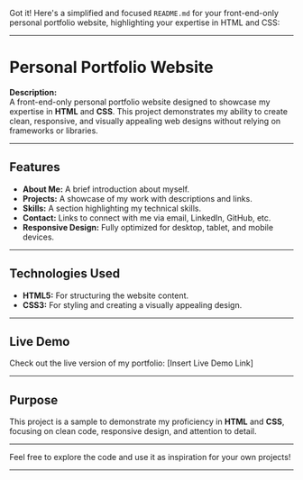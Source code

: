 Got it! Here's a simplified and focused `README.md` for your front-end-only personal portfolio website, highlighting your expertise in HTML and CSS:

---

# Personal Portfolio Website  

**Description:**  
A front-end-only personal portfolio website designed to showcase my expertise in **HTML** and **CSS**. This project demonstrates my ability to create clean, responsive, and visually appealing web designs without relying on frameworks or libraries.  

---

## Features  
- **About Me:** A brief introduction about myself.  
- **Projects:** A showcase of my work with descriptions and links.  
- **Skills:** A section highlighting my technical skills.  
- **Contact:** Links to connect with me via email, LinkedIn, GitHub, etc.  
- **Responsive Design:** Fully optimized for desktop, tablet, and mobile devices.  

---

## Technologies Used  
- **HTML5:** For structuring the website content.  
- **CSS3:** For styling and creating a visually appealing design.  

---



## Live Demo  
Check out the live version of my portfolio: [Insert Live Demo Link]  

---

## Purpose  
This project is a sample to demonstrate my proficiency in **HTML** and **CSS**, focusing on clean code, responsive design, and attention to detail.  

---

Feel free to explore the code and use it as inspiration for your own projects!  

---

